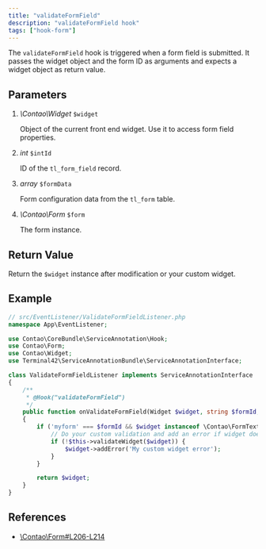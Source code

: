 ```yaml
---
title: "validateFormField"
description: "validateFormField hook"
tags: ["hook-form"]
---
```



The `validateFormField` hook is triggered when a form field is submitted. It
passes the widget object and the form ID as arguments and expects a widget
object as return value.


## Parameters

1. *\Contao\Widget* `$widget`

    Object of the current front end widget. Use it to access form field properties.

2. *int* `$intId`

    ID of the `tl_form_field` record.

3. *array* `$formData`

    Form configuration data from the `tl_form` table.

4. *\Contao\Form* `$form`

    The form instance.


## Return Value

Return the `$widget` instance after modification or your custom widget.


## Example

```php
// src/EventListener/ValidateFormFieldListener.php
namespace App\EventListener;

use Contao\CoreBundle\ServiceAnnotation\Hook;
use Contao\Form;
use Contao\Widget;
use Terminal42\ServiceAnnotationBundle\ServiceAnnotationInterface;

class ValidateFormFieldListener implements ServiceAnnotationInterface
{
    /**
     * @Hook("validateFormField")
     */
    public function onValidateFormField(Widget $widget, string $formId, array $formData, Form $form): Widget
    {
        if ('myform' === $formId && $widget instanceof \Contao\FormText) {
            // Do your custom validation and add an error if widget does not validate
            if (!$this->validateWidget($widget)) {
                $widget->addError('My custom widget error');
            }
        }

        return $widget;
    }
}
```


## References

* [\Contao\Form#L206-L214](https://github.com/contao/contao/blob/4.7.6/core-bundle/src/Resources/contao/forms/Form.php#L206-L214)
